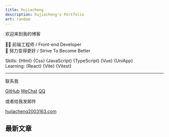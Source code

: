 ```yaml
---
title: hujiacheng
description: hujiacheng's Portfolio
art: random
---
```


欢迎来到我的博客

🧑‍💻 前端工程师 / Front-end Developer<br/>
💪 努力变得更好 / Strive To Become Better

Skills: {Html} {Css} {JavaScript} {TypeScript} {Vue} {UniApp} <br>
Learning: {React} {Vite} {Vitest} <br>

<div flex-auto />

---

联系我

<p flex="~ gap-2 wrap" class="mt--2!">
  <a href="https://github.com/BINGWU2003" target="_blank"><span op75 i-simple-icons-github /> GitHub</a>
  <a href="" title="BINGWU_BW"><span op75 i-simple-icons-wechat /> WeChat</a>
  <a href="" title="1034291441"><span op75 i-simple-icons-tencentqq /> QQ</a>
</p>

或者给我发邮件

<a href="mailto:hujiacheng2003@163.com" font-mono>hujiacheng2003<span i-carbon-at/>163.com</a>

<div flex-auto />

## 最新文章

<ListPosts type="all" :limit="5" />

